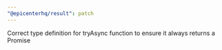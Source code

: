 ```yaml
---
"@epicenterhq/result": patch
---
```


Correct type definition for tryAsync function to ensure it always returns a Promise
